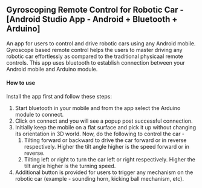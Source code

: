 ## Gyroscoping Remote Control for Robotic Car - [Android Studio App - Android + Bluetooth + Arduino]

An app for users to control and drive robotic cars using any Android mobile. Gyroscope based remote control helps the users to master driving any robotic car effortlessly as compared to the traditional physicaal remote controls. This app uses bluetooth to establish connection between your Android mobile and Arduino module.

#### How to use

Install the app first and follow these steps:
1. Start bluetooth in your mobile and from the app select the Arduino module to connect.
1. Click on connect and you will see a popup post successful connection.
1. Initially keep the mobile on a flat surface and pick it up without changing its orientation in 3D world. Now, do the following to control the car -
   1. Tilting forward or backward to drive the car forward or in reverse respectively. Higher the tilt angle higher is the speed forward or in reverse.
   1. Tilting left or right to turn the car left or right respectively. Higher the tilt angle higher is the turning speed.
1. Additional button is provided for users to trigger any mechanism on the robotic car (example - sounding horn, kicking ball mechanism, etc).
